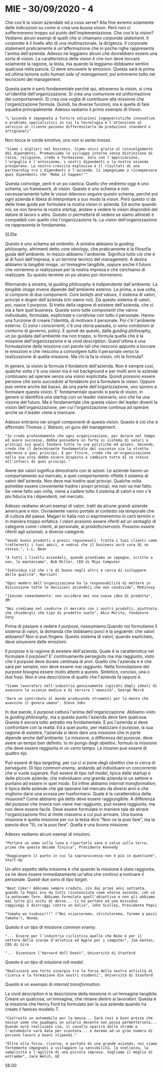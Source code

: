 # MIE - 30/09/2020 - 4

Che cos'è la vision aziendale ed a cosa serve? Alla fine avremo solamente delle indicazioni su come si crea una buona vision. Però non ci soffermeremo troppo sul punto dell'implementazione. Che cos'è la vision? Vediamo alcuni esempi di quelli che si chiamano *corporate statement*. Il *corporate* è il livello alto di una multinazionale, la dirigenza. Il corporate statement praticamente è un'affermazione che in poche righe rappresenta l'anima dell'azienda. Adesso ne leggiamo alcuni che dovrebbero essere una sorta di vision. La caratteristica della vision è che non deve toccare solamente la ragione, la testa, ma quando la leggiamo dobbiamo sentire qualcosa nella pancia. Ci deve smuovere le emozioni. Questa sarà la prima ed ultima lezione sullo *human side of management*, poi entreremo tutto nei tecnicismi del management. 

Questa parte è però fondamentale perché qui, attraverso la vision, si crea un'identità dell'organizzazione. Si crea una comunione ed uniformazione dei comportamenti. Si crea una voglia di contribuire alla missione che l'organizzazione formula. Quindi, ha diverse funzioni, ma è quella di fare squadra principalmente. Adesso vediamo il primo esempio di Vision.

    "L'azienda è impegnata a fornire soluzioni ingegneristiche innovative a problemi specialistici in cui la tecnologia e l'attenzione al servizio al cliente possono differenziarla da produzioni standard o artigianali"

Non tocca le corde emotive, uno non si sente mosso.

    "Siamo i migliori nel business. Siamo unici grazie al coinvolgimento dei dipendenti. Promuoviamo lo sviluppo interno senza distinzione di razza, religione, credo o formazione. Solo con l'applicazione, l'orgoglio e l'entusiasmo, i nostri dipendenti e la nostra azienda prosperano. La nostra crescita esplosiva è il risultati di una partnership tra i dipendenti e l'azienda. Ci impegniamo a ricompensare quei dipendenti che 'Make it happen!'"

Questa coinvolge, però è un po caotica. Quello che vedremo oggi è uno schema, un framework, di vision. Questo è uno schema e non necessariamente tutte le vision ddevono seguire questo schema, perché poi ogni azienda è libera di interpretare a suo modo la vision. Però questo ci da delle linee guida per formulare la nostra vision in azienda. Ed anche quando noi, se non faremo la nostra startup, andare a vedere le vision disponibili del datore di lavoro o altro. Questo ci permetterà di vedere se siamo allineati e compatibili con quello che l'organizzazione fa. La vision dell'organizzazione ne rappresenta le fondamenta. 

SLIDe

Questo è uno schema ad ombrello. A sinistra abbiamo la *guiding philosophy*, altrimenti detto *core ideology*, che praticamente è la filosofia guida dell'ambiente. In mezzo abbiamo l'ambiente. Significa tutto ciò che è al di fuori dell'impresa, è un termine tecnico del management. A destra abbiamo la *tangible image*, un'immagine tangibile, oppure anche il futuro che vorremmo si realizzasse per la nostra impresa e che cerchiamo di realizzare. Su questo termine un po strano poi ritorneremo. 

Ritornando a sinistra, la *guiding philosophy* è indipendente dall'ambiente. La *tangible image* invece dipende dall'ambiente esterno. La prima, a sua volta, si compone di due componenti. *Core beliefs and values*, il sistema di valori, principi e dogmi dell'azienda (chi siamo noi). Da questo sistema di valori, poi, nasce il *purpose*. Si tratta della ragione di esistere dell'azienda, che ci sta a fare quel business. Queste sono tutte componenti che vanno individuate, formulate, esplicitate e condivise con tutto il personale. Hanno una funzione di creare l'identità, di motivare il personale. Poi c'è l'ambiente esterno. Ci sono i concorrenti, c'è una storia passata, ci sono condizioni al contorno di governo, policy. E quindi da questo, dalla *guiding philosophy*, un po guidata dall'ambiente ma non troppo, si formula quella che è la missione dell'organizzazione e la *vivid description*. Quest'ultima è una formulazione della missione con parole tali che riescono appunto a toccare le emozioni e che riescono a coinvolgere tutto il personale verso la realizzazione di quella missione. Ma chi la fa la vision, chi la formula?

In genere, la vision la formula il fondatore dell'azienda. Non è sempre così, qualche volta c'è una vision ma è nel background e per molti anni le aziende continuano ad operare senza una vision esplicitata. Quindi possono essere persone che sono succedute al fondatore poi a formulare la vision. Oppure può venire anche dal basso, da una parte dell'organizzazione, uno sprono a formulare questa vision. E' fondamentale quando si parla di vision, in genere si identifica una startup con un leader visionario, uno che ha una visione del futuro. Ma è fondamentale che questa vision del leader diventi la vision dell'organizzazione, per cui l'organizzazione continua ad operare anche se il leader viene a mancare.

Adesso entriamo nei singoli componenti di questa vision. Questo è ciò che è affermato Thomas J. Watson, un guru del management. 

    "Io credo profondamente che ogni organizzazione, per durare nel tempo ed avere successo, debba possedere un forte si sistema di valori e principi sui quali fondare tutte le sue politiche ed azioni. Secondo, credo che il determinante fondamentale del successo sia la stretta aderenza a quei principi. E per finire, credo che un'organizzazione nella sua vita debba essere disposta a cambiare tutto di se stessa all'infuori di quei principi."

Avere dei valori significa dimostrarlo con le azioni. Le aziende hanno un comportamento sul mercato, e quel comportamento riflette il sistema di valori dell'azienda. Non deve mai tradire quei principi. Qualche volta potrebbe essere conveniente tradire i propri principi, ma non va mai fatto. Se viene fatto uan volta, viene a cadere tutto il sistema di valori e non c'è più fiducia tra i dipendenti, nel mercato. 

Adesso vediamo alcuni esempi di valori, tratti da alcune grandi aziende americane e non. Ovviamente vanno portate al contesto sia temporale che di cultura del paese. Magari in Italia non ci esprimeremmo in certi termini o in maniera troppo enfatica. I valori possono essere riferiti ad un ventaglio di categorie come i clienti, al personale, al prodotto/servizio. Possono essere riferiti agli azionisti, a diverse categorie.

    "Vendi buoni prodotti a prezzi ragionevoli. Tratta i tuoi clienti come tratteresti i tuoi amici, e vedrai che il business avrà cura di se stesso.", L.L. Bean

    "A tutti i livelli aziendali, quando prendiamo un impegno, scritto o non, lo manteniamo", Bob Miller, CEO di Mips Computer

    "Individua ciò che c'è di buono negli altri e cerca di sviluppare delle qualità", Marriott

    "Ogni membro dell'organizzazione ha la responsabilità di mettere in discussione tutte le decisioni aziendali che non condivide", McKinsey

    "11esimo comandamento: non uccidere mai una nuova idea di prodotto", 3M

    "Noi crediamo nel condurre il mercato con i nostri prodotti, piuttosto che chiedergli che tipo di prodotto vuole", Akio Morita, fondatore Sony

Prima di passare a vedere il *purpose*, riassumiamo.Quando noi formuliamo il sistema di valori, la domanda che dobbiamo porci è la seguente: che valori abbiamo? Non si può fingere. Questo sistema di valori, quando esplicitato, deve smuovere delle emozioni.

Il *purpose* è la ragione di esistere dell'azienda. Quale è la caratteristica nel formulare il purpose? E' continuamente perseguito ma mai raggiunto, visto che il purpose deve durare centinaia di anni. Quello che l'azienda è e che sarà per sempre, non deve essere mai raggiunto. Nella formulazione del purpose bisogna essere molto attenti a questo. Sintetico, conciso, una o due frasi. Non è una descrizione di quello che l'azienda fa oppure è.

    "Siamo lavoratori nell'industria genuinamente ispirati dagli ideali di avanzare la scienza medica e di servire l'umanità", George Merck

    "Dare un contributo al mondo producendo strumenti per la mente che avanzino il genera umano", Steve Jobs

In due parole, il purpose cattura l'anima dell'organizzazione. Abbiamo visto la *guiding philosophy*, ma a questo punto l'azienda deve fare qualcosa. Questa è ancora tutto astratto ma fondamentale. E poi l'azienda si deve confrontare con la realtà. Ed a quel punto, per realizzare il purpose, la sua ragione di esistere, l'azienda si deve dare una missione che in parte dipende anche dall'ambiente. La missione, a differenza del *purpose*, deve avere un tempo ben definito. Io mi pongo degli obiettivi, formulo la missione che deve essere raggiunta in un certo tempo. La mission può essere di quattro tipi.

Può essere di tipo *targeting*, per cui ci si pone degli obiettivi che si cerca di perseguire. Di tipo *common enemy*, andando ad individuare un concorrente che si vuole superare. Può essere di tipo *roll model*, tipica delle startup e delle piccole aziende, che individuano una grande azienda in un settore e puntano ad essere in quel modo. Ed infine abbiamo *internal transformation*, è tipica delle aziende che già operano nel mercato da diversi anni e che vogliono darsi una scossa per trasformarsi. Quale è la caratteristica della missione? Come abbiamo già detto deve essere raggiungibile. A differenza del *purpose* che invece non viene mai raggiunto, può essere raggiunta, ma non deve essere facile. Deve essere formulata in maniere tale da stirare l'organizzazione fino al limite massimo a cui può arrivare. Una buona missione è quella missione per cui la testa dice "Non ce la puoi fare", ma la pancia dice "Si, ce la puoi fare". Quella è una buona missione.

Adesso vediamo alcuni esempi di missioni.

    "Portare un uomo sulla luna e riportarlo sano e salvo sulla terra, prima che questa decade finisca", Presidente Kennedy

    "Raggiungere il punto in cui la sopravvivenza non è più in questione", Start-Up

Un altro aspetto della missione è che quando la missione è stata raggiunta, ce ne deve essere immediatamente un'altra che continui a motivare il personale. Questi due sono di tipo *target*.

    "Beat Coke!! Abbiamo sempre creduto, sin dai primi anni settanta, quando la Pepsi era da tutti riconosciuta come eterna seconda, ceh ce la potevamo fare. Abbiamo formulato quell'obiettivo e non gli abbiamo mai tolto gli occhi di dosso... Ci ha portato ad una missione raggiungi e distruggi contro un Golia", John Sculley, Presidente Pepsi

    "Yamaha wo tsubusu!!!" ("Noi sciacceremo, stritoleremo, faremo a pezzi Yamaha"), Honda

Questo è un tipo di missione *common enemy*.

    "... Essere per l'industria ciclistica quello che Nike è per il settore delle scarpe d'atletica ed Apple per i computer", Jim Gentes, CEO di Giro

    "... Diventare l'Harvard dell'Ovest", Università di Stanford

Questo è un tipo di missione *roll model*.

    "Realizzare una forte sinergia tra la forza della nostra attività di ricerca e la formazione die nostri studenti", Università di Stanford

Questo è un esempio di *internal transformation*.

La *vivid description* è la descrizione della missione in un'immagine tangibile. Creare un qualcosa, un'immagine, che rimane dentro ai lavoratori. Questa è la missione che Henry Ford ha formulato per la sua azienda quando ha creato il famoso modello T.

    "Costruitò un automobile per la massa... Sarà così a buon prezzo che nessun uomo che guadagni un salario decente non possa permettersela... Quando avrò realizzato ciò, il cavallo sparirà dalle strade e l'automobile sarà data per scontata... e daremo ad un gran numero di persone lavoro a buoni stipendi."

    "Oltre alla forza, risorse, e portata di una grande azienda, noi siamo fortemente impegnati a sviluppare la sensibilità, la snellezza, la semplicità e l'agilità di una piccola impresa. Vogliamo il meglio di entrambe", Jack Welch, GE

56.00